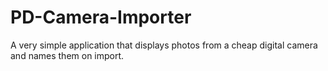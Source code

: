 # PD-Camera-Importer
A very simple application that displays photos from a cheap digital camera and names them on import.
